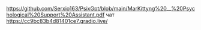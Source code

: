 https://github.com/Serxio163/PsixGpt/blob/main/MarKittyng%20__%20Psychological%20Support%20Assistant.pdf
чат https://cc9bc83b4d81401ce7.gradio.live/
